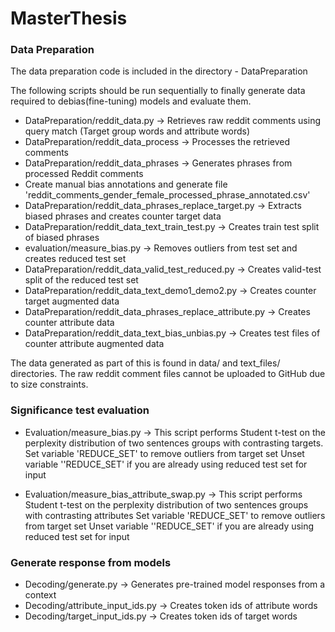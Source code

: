 # MasterThesis

### Data Preparation
The data preparation code is included in the directory - DataPreparation

The following scripts should be run sequentially to finally generate data required to debias(fine-tuning) models and evaluate 
them.

- DataPreparation/reddit_data.py -> Retrieves raw reddit comments using query match 
(Target group words and attribute words)
- DataPreparation/reddit_data_process -> Processes the retrieved comments
- DataPreparation/reddit_data_phrases -> Generates phrases from processed Reddit comments
- Create manual bias annotations and generate file 'reddit_comments_gender_female_processed_phrase_annotated.csv'
- DataPreparation/reddit_data_phrases_replace_target.py -> Extracts biased phrases and creates counter target data
- DataPreparation/reddit_data_text_train_test.py -> Creates train test split of biased phrases
- evaluation/measure_bias.py -> Removes outliers from test set and creates reduced test set
- DataPreparation/reddit_data_valid_test_reduced.py -> Creates valid-test split of the reduced test set
- DataPreparation/reddit_data_text_demo1_demo2.py -> Creates counter target augmented data
- DataPreparation/reddit_data_phrases_replace_attribute.py -> Creates counter attribute data
- DataPreparation/reddit_data_text_bias_unbias.py -> Creates test files of counter attribute augmented data

The data generated as part of this is found in data/ and text_files/ directories. The raw reddit comment files 
cannot be uploaded to GitHub due to size constraints.

### Significance test evaluation

- Evaluation/measure_bias.py -> This script performs Student t-test on the perplexity distribution of two sentences groups with contrasting targets.
Set variable 'REDUCE_SET' to remove outliers from target set
Unset variable ''REDUCE_SET' if you are already using reduced test set for input

- Evaluation/measure_bias_attribute_swap.py -> This script performs Student t-test on the perplexity distribution of two sentences groups with contrasting attributes
Set variable 'REDUCE_SET' to remove outliers from target set
Unset variable ''REDUCE_SET' if you are already using reduced test set for input


### Generate response from models

- Decoding/generate.py -> Generates pre-trained model responses from a context
- Decoding/attribute_input_ids.py -> Creates token ids of attribute words
- Decoding/target_input_ids.py -> Creates token ids of target words

 